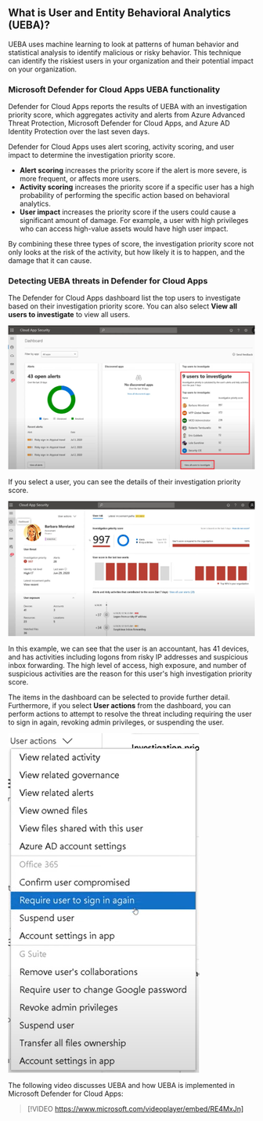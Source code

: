 ## What is User and Entity Behavioral Analytics (UEBA)?

UEBA uses machine learning to look at patterns of human behavior and statistical analysis to identify malicious or risky behavior. This technique can identify the riskiest users in your organization and their potential impact on your organization.

### Microsoft Defender for Cloud Apps UEBA functionality

Defender for Cloud Apps reports the results of UEBA with an investigation priority score, which aggregates activity and alerts from Azure Advanced Threat Protection, Microsoft Defender for Cloud Apps, and Azure AD Identity Protection over the last seven days.

Defender for Cloud Apps uses alert scoring, activity scoring, and user impact to determine the investigation priority score.

- **Alert scoring** increases the priority score if the alert is more severe, is more frequent, or affects more users.
- **Activity scoring** increases the priority score if a specific user has a high probability of performing the specific action based on behavioral analytics.
- **User impact** increases the priority score if the users could cause a significant amount of damage. For example, a user with high privileges who can access high-value assets would have high user impact.

By combining these three types of score, the investigation priority score not only looks at the risk of the activity, but how likely it is to happen, and the damage that it can cause.

### Detecting UEBA threats in Defender for Cloud Apps

The Defender for Cloud Apps dashboard list the top users to investigate based on their investigation priority score. You can also select **View all users to investigate** to view all users.

![Microsoft Defender for Cloud Apps dashboard](../media/3-microsoft-cloud-app-security-dashboard.png)

If you select a user, you can see the details of their investigation priority score.

![Investigation priority score](../media/3-user-risk.png)

In this example, we can see that the user is an accountant, has 41 devices, and has activities including logons from risky IP addresses and suspicious inbox forwarding. The high level of access, high exposure, and number of suspicious activities are the reason for this user's high investigation priority score.

The items in the dashboard can be selected to provide further detail. Furthermore, if you select **User actions** from the dashboard, you can perform actions to attempt to resolve the threat including requiring the user to sign in again, revoking admin privileges, or suspending the user.

![User actions](../media/3-user-actions.png)

The following video discusses UEBA and how UEBA is implemented in Microsoft Defender for Cloud Apps:

> [!VIDEO https://www.microsoft.com/videoplayer/embed/RE4MxJn]
